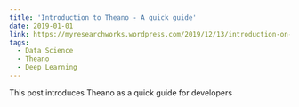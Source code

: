 ```yaml
---
title: 'Introduction to Theano - A quick guide'
date: 2019-01-01
link: https://myresearchworks.wordpress.com/2019/12/13/introduction-on-theano-a-quick-guide/
tags:
  - Data Science
  - Theano
  - Deep Learning
---
```


This post introduces Theano as a quick guide for developers 

